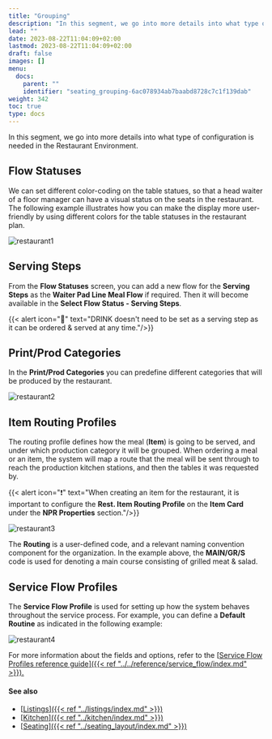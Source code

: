 ```yaml
---
title: "Grouping"
description: "In this segment, we go into more details into what type of configuration is needed in the Restaurant Environment."
lead: ""
date: 2023-08-22T11:04:09+02:00
lastmod: 2023-08-22T11:04:09+02:00
draft: false
images: []
menu:
  docs:
    parent: ""
    identifier: "seating_grouping-6ac078934ab7baabd8728c7c1f139dab"
weight: 342
toc: true
type: docs
---
```

In this segment, we go into more details into what type of configuration is needed in the Restaurant Environment. 

## Flow Statuses

We can set different color-coding on the table statues, so that a head waiter of a floor manager can have a visual status on the seats in the restaurant. The following example illustrates how you can make the display more user-friendly by using different colors for the table statuses in the restaurant plan.

![restaurant1](restaurant1.PNG)

## Serving Steps

From the **Flow Statuses** screen, you can add a new flow for the **Serving Steps** as the **Waiter Pad Line Meal Flow** if required. Then it will become available in the **Select Flow Status - Serving Steps**.

{{< alert icon="📝" text="DRINK doesn't need to be set as a serving step as it can be ordered & served at any time."/>}}

## Print/Prod Categories

In the **Print/Prod Categories** you can predefine different categories that will be produced by the restaurant.

![restaurant2](restaurant2.PNG)

## Item Routing Profiles

The routing profile defines how the meal (**Item**) is going to be served, and under which production category it will be grouped. When ordering a meal or an item, the system will map a route that the meal will be sent through to reach the production kitchen stations, and then the tables it was requested by.

{{< alert icon="❗" text="When creating an item for the restaurant, it is important to configure the <b>Rest. Item Routing Profile</b> on the <b>Item Card</b> under the <b>NPR Properties</b> section."/>}}

![restaurant3](restaurant3.PNG)

The **Routing** is a user-defined code, and a relevant naming convention component for the organization. In the example above, the **MAIN/GR/S** code is used for denoting a main course consisting of grilled meat & salad. 

## Service Flow Profiles

The **Service Flow Profile** is used for setting up how the system behaves throughout the service process. For example, you can define a **Default Routine** as indicated in the following example:

![restaurant4](restaurant4.PNG)

For more information about the fields and options, refer to the [<ins>Service Flow Profiles reference guide<ins>]({{< ref "../../reference/service_flow/index.md" >}}).

#### See also

- [<ins>Listings<ins>]({{< ref "../listings/index.md" >}})
- [<ins>Kitchen<ins>]({{< ref "../kitchen/index.md" >}})
- [<ins>Seating<ins>]({{< ref "../seating_layout/index.md" >}})
